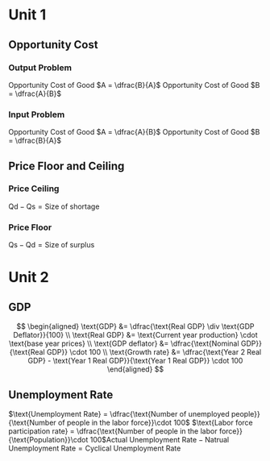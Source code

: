 # Unit 1
## Opportunity Cost
### Output Problem
Opportunity Cost of Good $A = \dfrac{B}{A}$
Opportunity Cost of Good $B = \dfrac{A}{B}$
### Input Problem
Opportunity Cost of Good $A = \dfrac{A}{B}$
Opportunity Cost of Good $B = \dfrac{B}{A}$
## Price Floor and Ceiling
### Price Ceiling
$\text{Qd} - \text{Qs} = \text{Size of shortage}$
### Price Floor
$\text{Qs} - \text{Qd} = \text{Size of surplus}$

# Unit 2
## GDP
$$
\begin{aligned}
\text{GDP} &= \dfrac{\text{Real GDP} \div \text{GDP Deflator}}{100} \\
\text{Real GDP} &= \text{Current year production} \cdot \text{base year prices} \\
\text{GDP deflator} &= \dfrac{\text{Nominal GDP}}{\text{Real GDP}} \cdot 100  \\
\text{Growth rate} &= \dfrac{\text{Year 2 Real GDP} - \text{Year 1 Real GDP}}{\text{Year 1 Real GDP}} \cdot 100
\end{aligned}
$$
## Unemployment Rate
$\text{Unemployment Rate} = \dfrac{\text{Number of unemployed people}}{\text{Number of people in the labor force}}\cdot 100$
$\text{Labor force participation rate} = \dfrac{\text{Number of people in the labor force}}{\text{Population}}\cdot 100$$\text{Actual Unemployment Rate} - \text{Natrual Unemployment Rate} = \text{Cyclical Unemployment Rate}$

